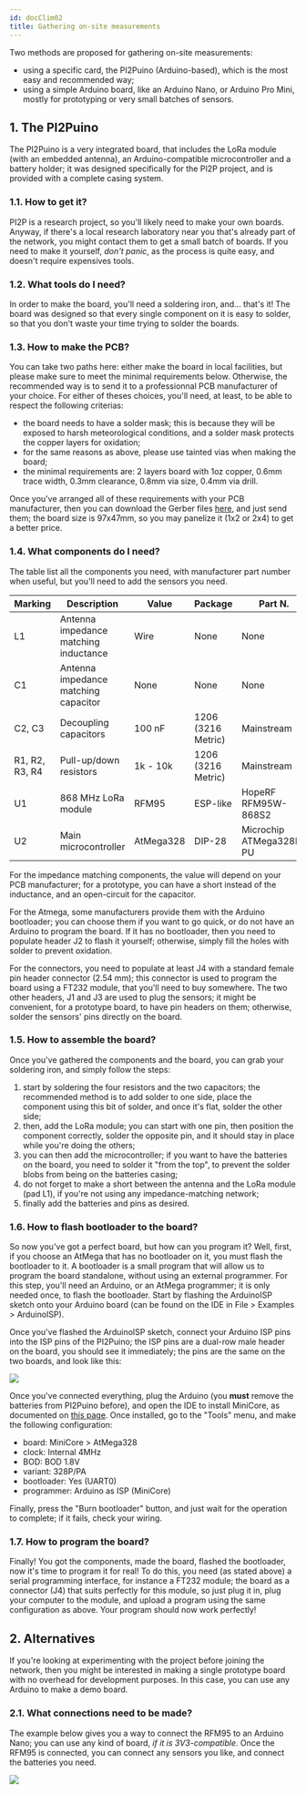 ```yaml
---
id: docClim02
title: Gathering on-site measurements
---
```


Two methods are proposed for gathering on-site measurements:

- using a specific card, the PI2Puino (Arduino-based), which is the most easy and recommended way;
- using a simple Arduino board, like an Arduino Nano, or Arduino Pro Mini, mostly for prototyping or very small batches of sensors.

## 1. The PI2Puino

The PI2Puino is a very integrated board, that includes the LoRa module (with an embedded antenna), an Arduino-compatible microcontroller and a battery holder; it was designed specifically for the PI2P project, and is provided with a complete casing system.

### 1.1. How to get it?

PI2P is a research project, so you'll likely need to make your own boards. Anyway, if there's a local research laboratory near you that's already part of the network, you might contact them to get a small batch of boards. If you need to make it yourself, *don't panic*, as the process is quite easy, and doesn't require expensives tools.

### 1.2. What tools do I need?

In order to make the board, you'll need a soldering iron, and... that's it! The board was designed so that every single component on it is easy to solder, so that you don't waste your time trying to solder the boards.

### 1.3. How to make the PCB?

You can take two paths here: either make the board in local facilities, but please make sure to meet the minimal requirements below. Otherwise, the recommended way is to send it to a professionnal PCB manufacturer of your choice. For either of theses choices, you'll need, at least, to be able to respect the following criterias:

- the board needs to have a solder mask; this is because they will be exposed to harsh meteorological conditions, and a solder mask protects the copper layers for oxidation;
- for the same reasons as above, please use tainted vias when making the board;
- the minimal requirements are: 2 layers board with 1oz copper, 0.6mm trace width, 0.3mm clearance, 0.8mm via size, 0.4mm via drill.

Once you've arranged all of these requirements with your PCB manufacturer, then you can download the Gerber files [here](example.org), and just send them; the board size is 97x47mm, so you may panelize it (1x2 or 2x4) to get a better price.

### 1.4. What components do I need?

The table list all the components you need, with manufacturer part number when useful, but you'll need to add the sensors you need.

| Marking | Description | Value | Package | Part N. |
| ------- | --------- | ------- | ------- | ------- |
| L1 | Antenna impedance matching inductance | Wire | None | None |
| C1 | Antenna impedance matching capacitor | None | None | None |
| C2, C3 | Decoupling capacitors | 100 nF | 1206 (3216 Metric) | Mainstream |
| R1, R2, R3, R4 | Pull-up/down resistors | 1k - 10k | 1206 (3216 Metric) | Mainstream |
| U1 | 868 MHz LoRa module | RFM95 | ESP-like | HopeRF RFM95W-868S2 |
| U2 | Main microcontroller | AtMega328 | DIP-28 | Microchip ATMega328P-PU |

For the impedance matching components, the value will depend on your PCB manufacturer; for a prototype, you can have a short instead of the inductance, and an open-circuit for the capacitor.

For the Atmega, some manufacturers provide them with the Arduino bootloader; you can choose them if you want to go quick, or do not have an Arduino to program the board. If it has no bootloader, then you need to populate header J2 to flash it yourself; otherwise, simply fill the holes with solder to prevent oxidation.

For the connectors, you need to populate at least J4 with a standard female pin header connector (2.54 mm); this connector is used to program the board using a FT232 module, that you'll need to buy somewhere. The two other headers, J1 and J3 are used to plug the sensors; it might be convenient, for a prototype board, to have pin headers on them; otherwise, solder the sensors' pins directly on the board.

### 1.5. How to assemble the board?

Once you've gathered the components and the board, you can grab your soldering iron, and simply follow the steps:

1. start by soldering the four resistors and the two capacitors; the recommended method is to add solder to one side, place the component using this bit of solder, and once it's flat, solder the other side;
2. then, add the LoRa module; you can start with one pin, then position the component correctly, solder the opposite pin, and it should stay in place while you're doing the others;
3. you can then add the microcontroller; if you want to have the batteries on the board, you need to solder it "from the top", to prevent the solder blobs from being on the batteries casing;
4. do not forget to make a short between the antenna and the LoRa module (pad L1), if you're not using any impedance-matching network;
5. finally add the batteries and pins as desired.

### 1.6. How to flash bootloader to the board?

So now you've got a perfect board, but how can you program it? Well, first, if you choose an AtMega that has no bootloader on it, you must flash the bootloader to it. A bootloader is a small program that will allow us to program the board standalone, without using an external programmer. For this step, you'll need an Arduino, or an AtMega programmer; it is only needed once, to flash the bootloader. Start by flashing the ArduinoISP sketch onto your Arduino board (can be found on the IDE in File > Examples > ArduinoISP).

Once you've flashed the ArduinoISP sketch, connect your Arduino ISP pins into the ISP pins of the PI2Puino; the ISP pins are a dual-row male header on the board, you should see it immediately; the pins are the same on the two boards, and look like this:

![](https://www.arduino.cc/en/uploads/Tutorial/ICSPHeader.jpg)

Once you've connected everything, plug the Arduino (you **must** remove the batteries from PI2Puino before), and open the IDE to install MiniCore, as documented on [this page](https://github.com/MCUdude/MiniCore#how-to-install). Once installed, go to the "Tools" menu, and make the following configuration:

- board: MiniCore > AtMega328
- clock: Internal 4MHz
- BOD: BOD 1.8V
- variant: 328P/PA
- bootloader: Yes (UART0)
- programmer: Arduino as ISP (MiniCore)

Finally, press the "Burn bootloader" button, and just wait for the operation to complete; if it fails, check your wiring.

### 1.7. How to program the board?

Finally! You got the components, made the board, flashed the bootloader, now it's time to program it for real! To do this, you need (as stated above) a serial programming interface, for instance a FT232 module; the board as a connector (J4) that suits perfectly for this module, so just plug it in, plug your computer to the module, and upload a program using the same configuration as above. Your program should now work perfectly!

## 2. Alternatives

If you're looking at experimenting with the project before joining the network, then you might be interested in making a single prototype board with no overhead for development purposes. In this case, you can use any Arduino to make a demo board.

### 2.1. What connections need to be made?

The example below gives you a way to connect the RFM95 to an Arduino Nano; you can use any kind of board, *if it is 3V3-compatible*. Once the RFM95 is connected, you can connect any sensors you like, and connect the batteries you need.

![](/pi2p_docu/img/Arduino_Nano_RFM95.png)
